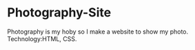 # Photography-Site
Photography is my hoby so I make a website to show my photo.
Technology:HTML, CSS.
